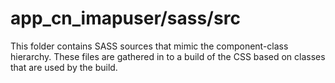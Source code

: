 # app_cn_imapuser/sass/src

This folder contains SASS sources that mimic the component-class hierarchy. These files
are gathered in to a build of the CSS based on classes that are used by the build.
